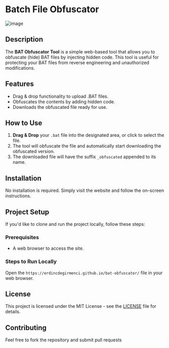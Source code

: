 # Batch File Obfuscator
![image](https://github.com/user-attachments/assets/7ffc9c39-bb77-43e4-ae12-e0c0d55a60ae)

## Description
The **BAT Obfuscator Tool** is a simple web-based tool that allows you to obfuscate (hide) BAT files by injecting hidden code. This tool is useful for protecting your BAT files from reverse engineering and unauthorized modifications.

## Features
- Drag & drop functionality to upload .BAT files.
- Obfuscates the contents by adding hidden code.
- Downloads the obfuscated file ready for use.

## How to Use
1. **Drag & Drop** your `.bat` file into the designated area, or click to select the file.
2. The tool will obfuscate the file and automatically start downloading the obfuscated version.
3. The downloaded file will have the suffix `_obfuscated` appended to its name.

## Installation
No installation is required. Simply visit the website and follow the on-screen instructions.

## Project Setup
If you'd like to clone and run the project locally, follow these steps:

### Prerequisites
- A web browser to access the site.
  
### Steps to Run Locally
 Open the `https://erdincdegirmenci.github.io/bat-obfuscator/` file in your web browser.

## License
This project is licensed under the MIT License - see the [LICENSE](LICENSE) file for details.

## Contributing
Feel free to fork the repository and submit pull requests
